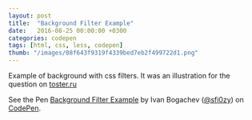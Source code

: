 ```yaml
---
layout: post
title:  "Background Filter Example"
date:   2016-08-25 00:00:00 +0300
categories: codepen
tags: [html, css, less, codepen]
thumb: "/images/08f643f9319f4339bed7eb2f499722d1.png"
---
```


Example of background with css filters. It was an illustration for the question on [toster.ru][question-on-toster]

<p data-height="406" data-theme-id="light" data-slug-hash="oLApVZ" data-default-tab="result" data-user="sfi0zy" data-embed-version="2" class="codepen">See the Pen <a href="http://codepen.io/sfi0zy/pen/oLApVZ/">Background Filter Example</a> by Ivan Bogachev (<a href="http://codepen.io/sfi0zy">@sfi0zy</a>) on <a href="http://codepen.io">CodePen</a>.</p>
<script async src="//assets.codepen.io/assets/embed/ei.js"></script>

[question-on-toster]: https://toster.ru/q/348108
